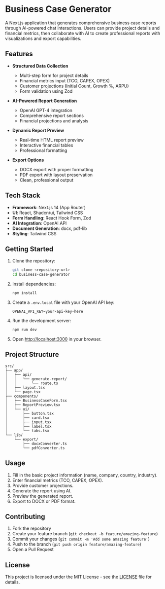 # Business Case Generator

A Next.js application that generates comprehensive business case reports through AI-powered chat interactions. Users can provide project details and financial metrics, then collaborate with AI to create professional reports with visualizations and export capabilities.

## Features

- **Structured Data Collection**
  - Multi-step form for project details
  - Financial metrics input (TCO, CAPEX, OPEX)
  - Customer projections (Initial Count, Growth %, ARPU)
  - Form validation using Zod

- **AI-Powered Report Generation**
  - OpenAI GPT-4 integration
  - Comprehensive report sections
  - Financial projections and analysis

- **Dynamic Report Preview**
  - Real-time HTML report preview
  - Interactive financial tables
  - Professional formatting

- **Export Options**
  - DOCX export with proper formatting
  - PDF export with layout preservation
  - Clean, professional output

## Tech Stack

- **Framework**: Next.js 14 (App Router)
- **UI**: React, Shadcn/ui, Tailwind CSS
- **Form Handling**: React Hook Form, Zod
- **AI Integration**: OpenAI API
- **Document Generation**: docx, pdf-lib
- **Styling**: Tailwind CSS

## Getting Started

1. Clone the repository:
   ```bash
   git clone <repository-url>
   cd business-case-generator
   ```

2. Install dependencies:
   ```bash
   npm install
   ```

3. Create a `.env.local` file with your OpenAI API key:
   ```
   OPENAI_API_KEY=your-api-key-here
   ```

4. Run the development server:
   ```bash
   npm run dev
   ```

5. Open [http://localhost:3000](http://localhost:3000) in your browser.

## Project Structure

```
src/
├── app/
│   ├── api/
│   │   └── generate-report/
│   │       └── route.ts
│   ├── layout.tsx
│   └── page.tsx
├── components/
│   ├── BusinessCaseForm.tsx
│   ├── ReportPreview.tsx
│   └── ui/
│       ├── button.tsx
│       ├── card.tsx
│       ├── input.tsx
│       ├── label.tsx
│       └── tabs.tsx
└── lib/
    └── export/
        ├── docxConverter.ts
        └── pdfConverter.ts
```

## Usage

1. Fill in the basic project information (name, company, country, industry).
2. Enter financial metrics (TCO, CAPEX, OPEX).
3. Provide customer projections.
4. Generate the report using AI.
5. Preview the generated report.
6. Export to DOCX or PDF format.

## Contributing

1. Fork the repository
2. Create your feature branch (`git checkout -b feature/amazing-feature`)
3. Commit your changes (`git commit -m 'Add some amazing feature'`)
4. Push to the branch (`git push origin feature/amazing-feature`)
5. Open a Pull Request

## License

This project is licensed under the MIT License - see the [LICENSE](LICENSE) file for details.